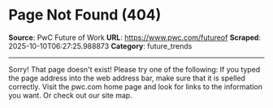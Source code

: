 # Page Not Found (404)

**Source**: PwC Future of Work
**URL**: https://www.pwc.com/futureof
**Scraped**: 2025-10-10T06:27:25.988873
**Category**: future_trends

---

Sorry!
That page doesn't exist!
Please try one of the following:
If you typed the page address into the web address bar, make sure that it is spelled correctly.
Visit the pwc.com home page and look for links to the information you want.
Or check out our site map.
